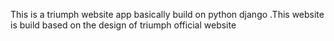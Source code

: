 This is a  triumph website app  basically build on python django .This website is build  based on the design of triumph official website
